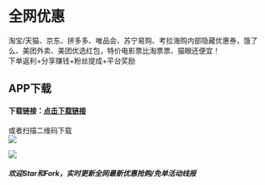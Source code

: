 # 全网优惠  
淘宝/天猫、京东、拼多多、唯品会、苏宁易购、考拉海购内部隐藏优惠券，饿了么、美团外卖、美团优选红包，特价电影票比淘票票、猫眼还便宜！  
下单返利+分享赚钱+粉丝提成+平台奖励  
   
## APP下载  
#### 下载链接：[点击下载链接](https://a.app.qq.com/o/simple.jsp?pkgname=com.miaohui.xin "点击链接")  
   
或者扫描二维码下载  
![](https://github.com/omxmo/yh/blob/main/app.png)  
   
![](https://github.com/omxmo/yh/blob/main/hb.png)  
  
##### 欢迎Star和Fork，实时更新全网最新优惠抢购/免单活动线报  
